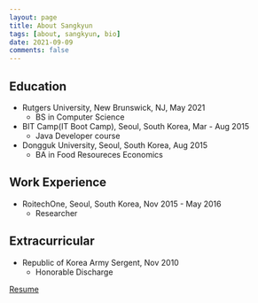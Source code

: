 ```yaml
---
layout: page
title: About Sangkyun
tags: [about, sangkyun, bio]
date: 2021-09-09
comments: false
---
```


## Education
* Rutgers University, New Brunswick, NJ,        May 2021
    * BS in Computer Science
* BIT Camp(IT Boot Camp), Seoul, South Korea,   Mar - Aug 2015
    * Java Developer course
* Dongguk University, Seoul, South Korea,       Aug 2015
    * BA in Food Resoureces Economics

## Work Experience
* RoitechOne, Seoul, South Korea,               Nov 2015 - May 2016
    * Researcher

## Extracurricular
* Republic of Korea Army Sergent,               Nov 2010
    * Honorable Discharge

<div markdown="0">
    <a href="https://github.com/Sangkyun-Kim15/Sangkyun-Kim15.github.io/blob/master/assets/img/Resume_SK_Kim.pdf" class="btn">Resume</a>
</div>
